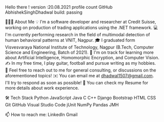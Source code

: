 Hello there !
version :20.08.2021   profile count  GitHub AbhishekSinghDhadwal  build: passing

👨🏻‍💻  About Me
💡   I'm a software developer and researcher at Credit Suisse, working on production of trading applications using the .NET framework.
💻  I'm currently performing research in the field of multimodal detection of human behavioral patterns at VNIT, Nagpur.
🎓 I graduated form Visvesvaraya National Institute of Technology, Nagpur (B.Tech, Computer Science and Engineering, Batch of 2021).
🌱  I'm on track for learning more about Artificial Intelligence, Homomorphic Encryption, and Computer Vision.
✍️  In my free time, I play guitar, football and pursue writing as my hobbies.
💬  Feel free to reach out to me for general consulting, or discussions on the aforementioned topics!
✉️  You can email me at dhadwal1507@gmail.com. I'll try to respond as soon as possible!
📄  You can check my Resume for more details about work experience.

🛠  Tech Stack
Python  JavaScript  Java  C  C++  Django  Bootstrap
HTML  CSS  Git  GitHub  Visual Studio Code  jUnit  NumPy  Pandas  JMH 

📫   How to reach me:
LinkedIn   Gmail     
